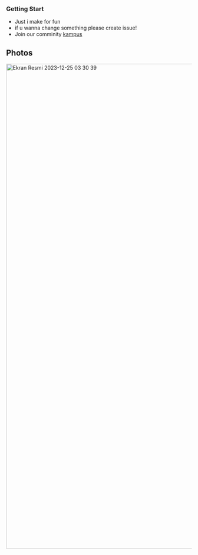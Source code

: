 ### Getting Start
- Just i make for fun
- if u wanna change something please create issue!
- Join our comminity [kampus](https://discord.gg/kampus)

## Photos

<img width="1314" alt="Ekran Resmi 2023-12-25 03 30 39" src="https://github.com/CoderMungan/moongun-dark/assets/126997544/54d1010a-1539-431c-a212-256c51ad990b">
